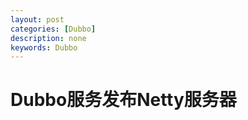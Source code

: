 ```yaml
---
layout: post
categories: [Dubbo]
description: none
keywords: Dubbo
---
```

# Dubbo服务发布Netty服务器











